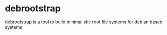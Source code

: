 # debrootstrap
debrootstrap is a tool to build minimalistic root file systems for debian based systems
